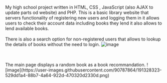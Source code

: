 My high school project written in HTML, CSS , JavaScript (also AJAX to update parts od website) and PHP.
This is a basic library website that servers functionality of registering new users and logging them in
it allows users to check their account data including books they lend it also allows to lend available books.
<br/>
<br/>
There is also a search option for non-registered users that allows to lookup the details of books without the need to login.
![image](https://user-images.githubusercontent.com/90787864/191328452-400ed41d-a06d-48b8-b6f3-36895f025aed.png)

<br/>
<br/>
The main page displays a random book as a book recommandation.
![image](https://user-images.githubusercontent.com/90787864/191328323-529dd1a4-88b7-4a64-922d-470320d2330d.png)
